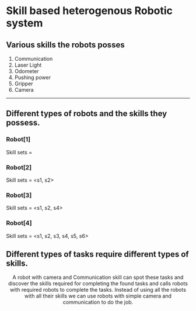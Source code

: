 # Skill based heterogenous Robotic system

## Various skills the robots posses

1. Communication
2. Laser Light
3. Odometer
4. Pushing power
5. Gripper
6. Camera
----
## Different types of robots and the skills they possess.

### Robot[1]
Skill sets = <s1 >
### Robot[2]
Skill sets = <s1, s2>
### Robot[3]
Skill sets = <s1, s2, s4>
### Robot[4]
Skill sets = <s1, s2, s3, s4, s5, s6>

## Different types of tasks require different types of skills.
<center>
A robot with camera and Communication skill can spot these tasks and discover the skills required for completing the found tasks and calls robots with required robots to complete the tasks. Instead of using all the robots with all their skills we can use robots with simple camera and communication to do the job.</center>
